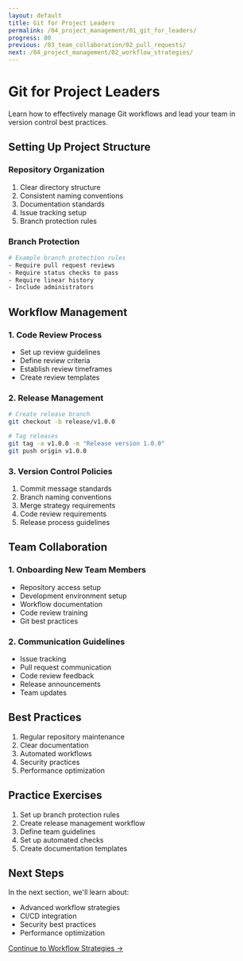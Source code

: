 ```yaml
---
layout: default
title: Git for Project Leaders
permalink: /04_project_management/01_git_for_leaders/
progress: 80
previous: /03_team_collaboration/02_pull_requests/
next: /04_project_management/02_workflow_strategies/
---
```


# Git for Project Leaders

Learn how to effectively manage Git workflows and lead your team in version control best practices.

## Setting Up Project Structure

### Repository Organization

1. Clear directory structure
2. Consistent naming conventions
3. Documentation standards
4. Issue tracking setup
5. Branch protection rules

### Branch Protection

```bash
# Example branch protection rules
- Require pull request reviews
- Require status checks to pass
- Require linear history
- Include administrators
```

## Workflow Management

### 1. Code Review Process

- Set up review guidelines
- Define review criteria
- Establish review timeframes
- Create review templates

### 2. Release Management

```bash
# Create release branch
git checkout -b release/v1.0.0

# Tag releases
git tag -a v1.0.0 -m "Release version 1.0.0"
git push origin v1.0.0
```

### 3. Version Control Policies

1. Commit message standards
2. Branch naming conventions
3. Merge strategy requirements
4. Code review requirements
5. Release process guidelines

## Team Collaboration

### 1. Onboarding New Team Members

- Repository access setup
- Development environment setup
- Workflow documentation
- Code review training
- Git best practices

### 2. Communication Guidelines

- Issue tracking
- Pull request communication
- Code review feedback
- Release announcements
- Team updates

## Best Practices

1. Regular repository maintenance
2. Clear documentation
3. Automated workflows
4. Security practices
5. Performance optimization

## Practice Exercises

1. Set up branch protection rules
2. Create release management workflow
3. Define team guidelines
4. Set up automated checks
5. Create documentation templates

## Next Steps

In the next section, we'll learn about:
- Advanced workflow strategies
- CI/CD integration
- Security best practices
- Performance optimization

[Continue to Workflow Strategies →](/git_software_dev_workshop/04_project_management/02_workflow_strategies/) 